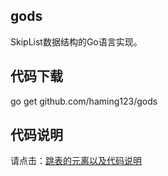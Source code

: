 ## gods
SkipList数据结构的Go语言实现。

## 代码下载
go get github.com/haming123/gods

## 代码说明
请点击：[跳表的元离以及代码说明](http://39.108.252.54:8080/docs/demo/skip_list)
